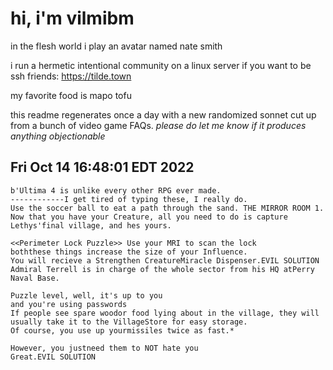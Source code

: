 # hi, i'm vilmibm

in the flesh world i play an avatar named nate smith

i run a hermetic intentional community on a linux server if you want to be ssh friends: https://tilde.town

my favorite food is mapo tofu

this readme regenerates once a day with a new randomized sonnet cut up from a bunch of video game FAQs.
_please do let me know if it produces anything objectionable_

## Fri Oct 14 16:48:01 EDT 2022

    b'Ultima 4 is unlike every other RPG ever made.
    ------------I get tired of typing these, I really do.
    Use the soccer ball to eat a path through the sand. THE MIRROR ROOM 1.
    Now that you have your Creature, all you need to do is capture Lethys'final village, and hes yours.
    
    <<Perimeter Lock Puzzle>> Use your MRI to scan the lock
    boththese things increase the size of your Influence.
    You will recieve a Strengthen CreatureMiracle Dispenser.EVIL SOLUTION
    Admiral Terrell is in charge of the whole sector from his HQ atPerry Naval Base.
    
    Puzzle level, well, it's up to you
    and you're using passwords
    If people see spare woodor food lying about in the village, they will usually take it to the VillageStore for easy storage.
    Of course, you use up yourmissiles twice as fast.*
    
    However, you justneed them to NOT hate you
    Great.EVIL SOLUTION
